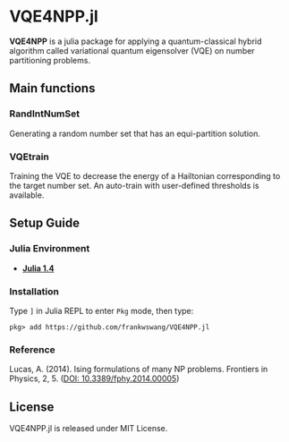 # VQE4NPP.jl
__VQE4NPP__ is a julia package for applying a quantum-classical hybrid algorithm called variational quantum eigensolver (VQE) on number partitioning problems.

## Main functions
### RandIntNumSet
Generating a random number set that has an equi-partition solution. 

### VQEtrain
Training the VQE to decrease the energy of a Hailtonian corresponding to the target number set. An auto-train with user-defined thresholds is available.

## Setup Guide
### Julia Environment
* [__Julia 1.4__](https://julialang.org)

### Installation
Type `]` in Julia REPL to enter `Pkg` mode, then type:
```
pkg> add https://github.com/frankwswang/VQE4NPP.jl
```

### Reference
Lucas, A. (2014). Ising formulations of many NP problems. Frontiers in Physics, 2, 5. ([DOI: 10.3389/fphy.2014.00005](https://www.frontiersin.org/articles/10.3389/fphy.2014.00005/full))

## License
VQE4NPP.jl is released under MIT License.